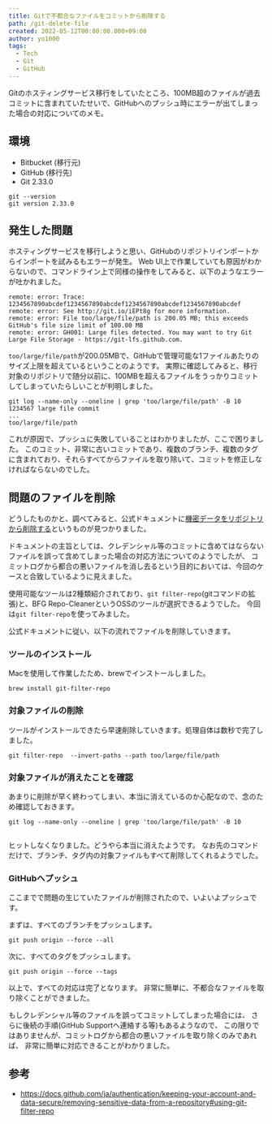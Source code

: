 ```yaml
---
title: Gitで不都合なファイルをコミットから削除する
path: /git-delete-file
created: 2022-05-12T00:00:00.000+09:00
author: yo1000
tags:
  - Tech
  - Git
  - GitHub
---
```


Gitのホスティングサービス移行をしていたところ、100MB超のファイルが過去コミットに含まれていたせいで、GitHubへのプッシュ時にエラーが出てしまった場合の対応についてのメモ。


## 環境

- Bitbucket (移行元)
- GitHub (移行先)
- Git 2.33.0

```
git --version
git version 2.33.0
```

## 発生した問題

ホスティングサービスを移行しようと思い、GitHubのリポジトリインポートからインポートを試みるもエラーが発生。
Web UI上で作業していても原因がわからないので、コマンドライン上で同様の操作をしてみると、以下のようなエラーが吐かれました。

```
remote: error: Trace: 1234567890abcdef1234567890abcdef1234567890abcdef1234567890abcdef
remote: error: See http://git.io/iEPt8g for more information.
remote: error: File too/large/file/path is 200.05 MB; this exceeds GitHub's file size limit of 100.00 MB
remote: error: GH001: Large files detected. You may want to try Git Large File Storage - https://git-lfs.github.com.
```

`too/large/file/path`が200.05MBで、GitHubで管理可能な1ファイルあたりのサイズ上限を超えているということのようです。
実際に確認してみると、移行対象のリポジトリで随分以前に、100MBを超えるファイルをうっかりコミットしてしまっていたらしいことが判明しました。

```
git log --name-only --oneline | grep 'too/large/file/path' -B 10
1234567 large file commit
...
too/large/file/path
```

これが原因で、プッシュに失敗していることはわかりましたが、ここで困りました。
このコミット、非常に古いコミットであり、複数のブランチ、複数のタグに含まれており、それらすべてからファイルを取り除いて、コミットを修正しなければならないのでした。


## 問題のファイルを削除

どうしたものかと、調べてみると、公式ドキュメントに[機密データをリポジトリから削除する](https://docs.github.com/ja/authentication/keeping-your-account-and-data-secure/removing-sensitive-data-from-a-repository)というものが見つかりました。

ドキュメントの主旨としては、クレデンシャル等のコミットに含めてはならないファイルを誤って含めてしまった場合の対応方法についてのようでしたが、
コミットログから都合の悪いファイルを消し去るという目的においては、今回のケースと合致しているように見えました。

使用可能なツールは2種類紹介されており、`git filter-repo`(gitコマンドの拡張)と、BFG Repo-CleanerというOSSのツールが選択できるようでした。
今回は`git filter-repo`を使ってみました。

公式ドキュメントに従い、以下の流れでファイルを削除していきます。

### ツールのインストール

Macを使用して作業したため、brewでインストールしました。

```
brew install git-filter-repo
```

### 対象ファイルの削除

ツールがインストールできたら早速削除していきます。処理自体は数秒で完了しました。

```
git filter-repo  --invert-paths --path too/large/file/path
```

### 対象ファイルが消えたことを確認

あまりに削除が早く終わってしまい、本当に消えているのか心配なので、念のため確認しておきます。

```
git log --name-only --oneline | grep 'too/large/file/path' -B 10


```

ヒットしなくなりました。どうやら本当に消えたようです。
なお先のコマンドだけで、ブランチ、タグ内の対象ファイルもすべて削除してくれるようでした。

### GitHubへプッシュ

ここまでで問題の生じていたファイルが削除されたので、いよいよプッシュです。

まずは、すべてのブランチをプッシュします。

```
git push origin --force --all
```

次に、すべてのタグをプッシュします。

```
git push origin --force --tags
```

以上で、すべての対応は完了となります。
非常に簡単に、不都合なファイルを取り除くことができました。

もしクレデンシャル等のファイルを誤ってコミットしてしまった場合には、
さらに後続の手順(GitHub Supportへ連絡する等)もあるようなので、
この限りではありませんが、コミットログから都合の悪いファイルを取り除くのみであれば、
非常に簡単に対応できることがわかりました。


## 参考

- https://docs.github.com/ja/authentication/keeping-your-account-and-data-secure/removing-sensitive-data-from-a-repository#using-git-filter-repo